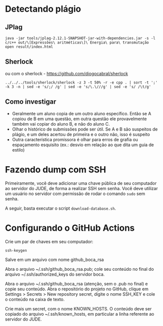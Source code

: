 # Detectando plágio

## JPlag

```
java -jar tools/jplag-2.12.1-SNAPSHOT-jar-with-dependencies.jar -s -l c/c++ out/\[Expressões\ aritméticas\]\ Energia\ para\ transmutação
open result/index.html
```

## Sherlock

ou com o sherlock - <https://github.com/diogocabral/sherlock>

```
../../../tools/sherlock/sherlock -z 3 -t 50% -r -e cpp . | sort -t ';' -k 3 -n | sed -e 's/;/ /g' | sed -e 's/\.\///g' | sed -e 's/ /\t/g'
```

## Como investigar

- Geralmente um aluno copia de um outro aluno específico. Então se A copiou de B em uma questão, em outra questão ele provavelmente também vai copiar do aluno B, e não do aluno C.
- Olhar o histórico de submissões pode ser útil. Se A e B são suspeitos de plágio, e um deles acertou de primeira e o outro não, isso é suspeito
- Outra característica promissora é olhar para erros de grafia ou espaçamento esquisito (ex.: desvio em relação ao que dita um guia de estilo)

# Fazendo dump com SSH

Primeiramente, você deve adicionar uma chave pública de seu computador ao servidor do JUDE, de forma a realizar SSH sem senha. Você deve utilizar um usuário no servidor com permissão de rodar o comando `sudo` sem senha.

A seguir, basta executar o script `download-database.sh`.

# Configurando o GitHub Actions

Crie um par de chaves em seu computador:

```
ssh-keygen
```

Salve em um arquivo com nome github_boca_rsa

Abra o arquivo ~/.ssh/github_boca_rsa.pub; cole seu conteúdo no final do arquivo ~/.ssh/authorized_keys do servidor boca.

Abra o arquivo ~/.ssh/github_boca_rsa (atenção, sem o .pub no final) e copie seu conteúdo. Abra o repositório do  projeto no GitHub, clique em Settings > Secrets > New repository secret, digite o nome SSH_KEY e cole o conteúdo na caixa de texto.

Crie mais um secret, com o nome KNOWN_HOSTS. O conteúdo deve ser copiado do arquivo ~/.ssh/known_hosts, em particular a linha referente ao servidor do JUDE.
